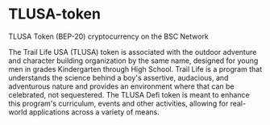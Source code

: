 # TLUSA-token
TLUSA Token (BEP-20) cryptocurrency on the BSC Network

The Trail Life USA (TLUSA) token is associated with the outdoor adventure and character building organization by the same name, designed for young men in grades Kindergarten through High School. Trail Life is a program that understands the science behind a boy's assertive, audacious, and adventurous nature and provides an environment where that can be celebrated, not sequestered. The TLUSA Defi token is meant to enhance this program's curriculum, events and other activities, allowing for real-world applications across a variety of means. 
